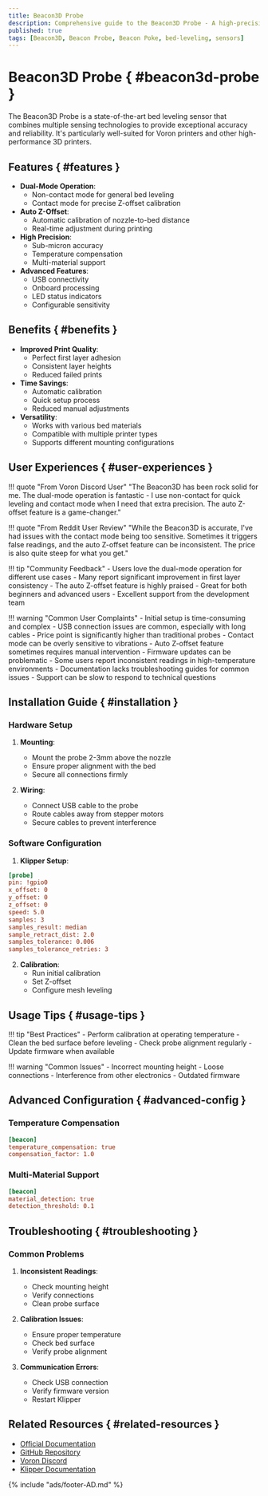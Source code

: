 ```yaml
---
title: Beacon3D Probe
description: Comprehensive guide to the Beacon3D Probe - A high-precision bed leveling sensor for Voron printers
published: true
tags: [Beacon3D, Beacon Probe, Beacon Poke, bed-leveling, sensors]
---
```


# Beacon3D Probe { #beacon3d-probe }

The Beacon3D Probe is a state-of-the-art bed leveling sensor that combines multiple sensing technologies to provide exceptional accuracy and reliability. It's particularly well-suited for Voron printers and other high-performance 3D printers.

## Features { #features }

- **Dual-Mode Operation**:
  - Non-contact mode for general bed leveling
  - Contact mode for precise Z-offset calibration
- **Auto Z-Offset**:
  - Automatic calibration of nozzle-to-bed distance
  - Real-time adjustment during printing
- **High Precision**:
  - Sub-micron accuracy
  - Temperature compensation
  - Multi-material support
- **Advanced Features**:
  - USB connectivity
  - Onboard processing
  - LED status indicators
  - Configurable sensitivity

## Benefits { #benefits }

- **Improved Print Quality**:
  - Perfect first layer adhesion
  - Consistent layer heights
  - Reduced failed prints
- **Time Savings**:
  - Automatic calibration
  - Quick setup process
  - Reduced manual adjustments
- **Versatility**:
  - Works with various bed materials
  - Compatible with multiple printer types
  - Supports different mounting configurations

## User Experiences { #user-experiences }

!!! quote "From Voron Discord User"
    "The Beacon3D has been rock solid for me. The dual-mode operation is fantastic - I use non-contact for quick leveling and contact mode when I need that extra precision. The auto Z-offset feature is a game-changer."

!!! quote "From Reddit User Review"
    "While the Beacon3D is accurate, I've had issues with the contact mode being too sensitive. Sometimes it triggers false readings, and the auto Z-offset feature can be inconsistent. The price is also quite steep for what you get."

!!! tip "Community Feedback"
    - Users love the dual-mode operation for different use cases
    - Many report significant improvement in first layer consistency
    - The auto Z-offset feature is highly praised
    - Great for both beginners and advanced users
    - Excellent support from the development team

!!! warning "Common User Complaints"
    - Initial setup is time-consuming and complex
    - USB connection issues are common, especially with long cables
    - Price point is significantly higher than traditional probes
    - Contact mode can be overly sensitive to vibrations
    - Auto Z-offset feature sometimes requires manual intervention
    - Firmware updates can be problematic
    - Some users report inconsistent readings in high-temperature environments
    - Documentation lacks troubleshooting guides for common issues
    - Support can be slow to respond to technical questions

## Installation Guide { #installation }

### Hardware Setup

1. **Mounting**:
   - Mount the probe 2-3mm above the nozzle
   - Ensure proper alignment with the bed
   - Secure all connections firmly

2. **Wiring**:
   - Connect USB cable to the probe
   - Route cables away from stepper motors
   - Secure cables to prevent interference

### Software Configuration

1. **Klipper Setup**:
```ini
[probe]
pin: !gpio0
x_offset: 0
y_offset: 0
z_offset: 0
speed: 5.0
samples: 3
samples_result: median
sample_retract_dist: 2.0
samples_tolerance: 0.006
samples_tolerance_retries: 3
```

2. **Calibration**:
   - Run initial calibration
   - Set Z-offset
   - Configure mesh leveling

## Usage Tips { #usage-tips }

!!! tip "Best Practices"
    - Perform calibration at operating temperature
    - Clean the bed surface before leveling
    - Check probe alignment regularly
    - Update firmware when available

!!! warning "Common Issues"
    - Incorrect mounting height
    - Loose connections
    - Interference from other electronics
    - Outdated firmware

## Advanced Configuration { #advanced-config }

### Temperature Compensation

```ini
[beacon]
temperature_compensation: true
compensation_factor: 1.0
```

### Multi-Material Support

```ini
[beacon]
material_detection: true
detection_threshold: 0.1
```

## Troubleshooting { #troubleshooting }

### Common Problems

1. **Inconsistent Readings**:
   - Check mounting height
   - Verify connections
   - Clean probe surface

2. **Calibration Issues**:
   - Ensure proper temperature
   - Check bed surface
   - Verify probe alignment

3. **Communication Errors**:
   - Check USB connection
   - Verify firmware version
   - Restart Klipper

## Related Resources { #related-resources }

- [Official Documentation](https://beacon3d.com/docs)
- [GitHub Repository](https://github.com/beacon3d)
- [Voron Discord](https://discord.gg/voron)
- [Klipper Documentation](https://www.klipper3d.org/Bed_Level.html)

{% include "ads/footer-AD.md" %}

